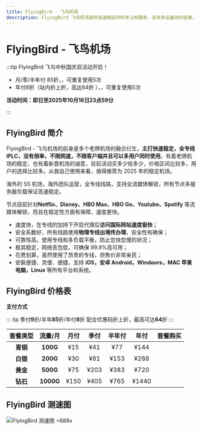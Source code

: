 ```yaml
---
title: FlyingBird - 飞鸟机场
description: FlyingBird 飞鸟机场提供高速稳定的科学上网服务，支持多设备同时连接，解锁Netflix、HBO Max、YouTube、Spotify等全球流媒体，采用专线线路，保障安全、稳定和流畅的连接体验。
---
```


# FlyingBird - 飞鸟机场

<!--@include: ./tip.md-->

:::tip FlyingBird 飞鸟中秋国庆双活动开启！

- 月/季/半年付 85折，<Copy type="tip" label="点击复制优惠码: fb25100185" text="fb25100185" bold />，可重复使用5次
- 年付8折（站内折上折，高达64折 ），<Copy type="tip" label="点击复制优惠码: fb25100180" text="fb25100180" bold />，可重复使用5次

**活动时间：即日至2025年10月16日23点59分**

:::

<Links
  :grid="2"
  :items="[
    {
      image: 'https://i.theojs.cn/logo/flyingbird.webp',
      name: 'FlyingBird 飞鸟中秋国庆双活动开启！',
      desc: '活动时间：即日至2025年10月16日23点59分',
      link: 'https://itheo.top/flyingbird',
      rel: 'sponsored noreferrer'
    }
  ]"
/>

## FlyingBird 简介 <Pill image="https://i.theojs.cn/logo/flyingbird.webp" name="FlyingBird官网" link="https://itheo.top/flyingbird" rel="sponsored noreferrer"/><Copy type="tip" label="点击复制优惠码: fb25100185" text="fb25100185" bold /><Copy type="tip" label="点击复制优惠码: fb25100180" text="fb25100180" bold />

FlyingBird - 飞鸟机场的前身是多个老牌机场的融合衍生，**主打快速稳定，全专线 IPLC，没有倍率，不限网速，不限客户端并且可以多用户同时使用**。有着老牌机场的稳定、也有着新晋机场的诚意，目前活动买多少给多少，价格区间比较多，用户的选择比较多。从我自己使用来看，值得推荐为 2025 年的稳定机场。

海外的 SS 机场，海外团队运营，全专线线路，支持全流媒体解锁，所有节点多服务器负载保证高速稳定。

节点目前针对**Netflix、Disney、HBO Max、HBO Go、Youtube、Spotify** 等流媒体解锁，而且在稳定性方面有保障，速度更快。

- 速度快，在专线的加持下开启代理后**访问国际网站速度极快**；
- 安全系数好，所有线路使用**物理专线出境传办理**，安全性有确保；
- 可靠性高，使用专线和多负载平衡，防止忽快忽慢的状况；
- 极其稳定，网络丢包低，可确保 99.9%高可用；
- 花费划算，虽然使用了昂贵的专线，但售价非常亲民；
- 安裝便捷、灵便、便捷，支持 **iOS，安卓 Android，Windoors，MAC 苹果电脑，Linux** 等所有平台和系统。

## FlyingBird 价格表

**支付方式** <Pill :icon="{ icon: 'bi:alipay', color: '#1677ff' }" name="支付宝" /><Pill icon="cryptocurrency-color:usdt" name="USDT" />

::: tip
季付**9**折/半年**85**折/年付**8**折 配合优惠码折上折，最高可达**64**折
:::

| 套餐类型 |  流量/月  | 月付 | 季付 | 半年付 | 年付  |                                                       套餐购买                                                        |
| :------: | :-------: | :--: | :--: | :----: | :---: | :-------------------------------------------------------------------------------------------------------------------: |
| **青铜** | **100G**  | ¥15  | ¥41  |  ¥77   | ¥144  | <Pill icon="mdi:arrow-right-circle" name="立即购买" link="https://itheo.top/flyingbird" rel="sponsored noreferrer" /> |
| **白银** | **200G**  | ¥30  | ¥81  |  ¥153  | ¥288  | <Pill icon="mdi:arrow-right-circle" name="立即购买" link="https://itheo.top/flyingbird" rel="sponsored noreferrer" /> |
| **黄金** | **500G**  | ¥75  | ¥203 |  ¥383  | ¥720  | <Pill icon="mdi:arrow-right-circle" name="立即购买" link="https://itheo.top/flyingbird" rel="sponsored noreferrer" /> |
| **钻石** | **1000G** | ¥150 | ¥405 |  ¥765  | ¥1440 | <Pill icon="mdi:arrow-right-circle" name="立即购买" link="https://itheo.top/flyingbird" rel="sponsored noreferrer" /> |

## FlyingBird 测速图

![FlyingBird 测速图 =688x](https://i.theojs.cn/airport/flyingbird.webp)
